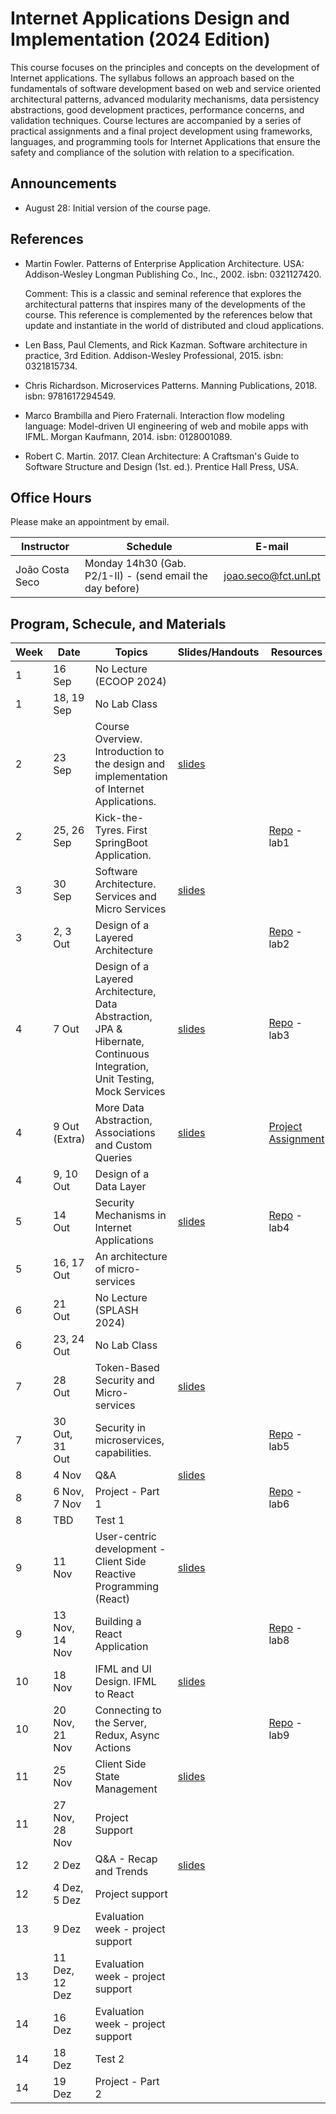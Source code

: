 # Internet Applications Design and Implementation (2024 Edition)

This course focuses on the principles and concepts on the development of Internet applications. The syllabus follows an approach based on the fundamentals of software development based on web and service oriented architectural patterns, advanced modularity mechanisms, data persistency abstractions, good development practices, performance concerns, and validation techniques. Course lectures are accompanied by a series of practical assignments and a final project development using frameworks, languages, and programming tools for Internet Applications that ensure the safety and compliance of the solution with relation to a specification.

## Announcements

* August 28: Initial version of the course page.

## References

- Martin Fowler. Patterns of Enterprise Application Architecture. USA: Addison-Wesley Longman Publishing Co., Inc., 2002. isbn: 0321127420.

    Comment: This is a classic and seminal reference that explores the architectural patterns that inspires many of the developments of the course. This reference is complemented by the references below that update and instantiate in the world of distributed and cloud applications.

- Len Bass, Paul Clements, and Rick Kazman. Software architecture in practice, 3rd Edition. Addison-Wesley Professional, 2015. isbn: 0321815734.

- Chris Richardson. Microservices Patterns. Manning Publications, 2018. isbn: 9781617294549.

- Marco Brambilla and Piero Fraternali. Interaction flow modeling language: Model-driven UI engineering of web and mobile apps with IFML. Morgan Kaufmann, 2014. isbn: 0128001089.

- Robert C. Martin. 2017. Clean Architecture: A Craftsman's Guide to Software Structure and Design (1st. ed.). Prentice Hall Press, USA. 

## Office Hours

Please make an appointment by email.

| Instructor | Schedule | E-mail |
| -------- | -------- | -------- |
| João Costa Seco | Monday 14h30 (Gab. P2/1-II) - (send email the day before) | joao.seco@fct.unl.pt |

## Program, Schecule, and Materials


| Week | Date | Topics | Slides/Handouts | Resources |
| -------- | -------- | -------- | -------- | -------- |
| 1  | 16 Sep   | No Lecture (ECOOP 2024) |   
| 1  | 18, 19 Sep   | No Lab Class |    |
| 2  | 23 Sep   | Course Overview. Introduction to the design and implementation of Internet Applications.  | [slides](slides/IADI%20slides%202024%20-%201.pdf) 
| 2  | 25, 26 Sep   | Kick-the-Tyres. First SpringBoot Application. |  | [Repo](https://github.com/IADI-2024/IADI-2024.github.io) - lab1
| 3  | 30 Sep   | Software Architecture. Services and Micro Services | [slides](slides/IADI%20slides%202024%20-%202.pdf) |  |
| 3  | 2, 3 Out   | Design of a Layered Architecture |  | [Repo](https://github.com/IADI-2024/IADI-2024.github.io) - lab2 |
| 4  | 7 Out   | Design of a Layered Architecture, Data Abstraction, JPA & Hibernate, Continuous Integration, Unit Testing, Mock Services | [slides](slides/IADI%20slides%202024%20-%203.pdf) | [Repo](https://github.com/IADI-2024/IADI-2024.github.io) - lab3
| 4  | 9 Out (Extra) | More Data Abstraction, Associations and Custom Queries | [slides](slides/IADI%20slides%202024%20-%204.pdf) | [Project Assignment](project/assignment.md)
| 4  | 9, 10 Out   | Design of a Data Layer | 
| 5  | 14 Out   | Security Mechanisms in Internet Applications | [slides](slides/IADI%20slides%202024%20-%205.pdf) | [Repo](https://github.com/IADI-2024/IADI-2024.github.io) - lab4
| 5  | 16, 17 Out   | An architecture of micro-services | | 
| 6  | 21 Out   | No Lecture (SPLASH 2024) | 
| 6  | 23, 24 Out   | No Lab Class | 
| 7  | 28 Out   | Token-Based Security and Micro-services | [slides](slides/IADI%20slides%202024%20-%206.pdf) | 
| 7  | 30 Out, 31 Out | Security in microservices, capabilities. | | [Repo](https://github.com/IADI-2024/IADI-2024.github.io) - lab5 
| 8  | 4 Nov   |  Q&A  | [slides](slides/IADI%20slides%202024%20-%207.pdf)
| 8  | 6 Nov, 7 Nov   | Project - Part 1 | | [Repo](https://github.com/IADI-2024/IADI-2024.github.io) - lab6
| 8  | TBD  | Test 1 |
| 9  | 11 Nov   | User-centric development - Client Side Reactive Programming (React)  | [slides](slides/IADI%20slides%202024%20-%208.pdf)
| 9  | 13 Nov, 14 Nov   |  Building a React Application | | [Repo](https://github.com/IADI-2024/IADI-2024.github.io) - lab8
| 10  | 18 Nov  | IFML and UI Design. IFML to React | [slides](slides/IADI%20slides%202024%20-%209.pdf)
| 10  | 20 Nov, 21 Nov   | Connecting to the Server, Redux, Async Actions | | [Repo](https://github.com/IADI-2024/IADI-2024.github.io) - lab9
| 11  | 25 Nov   | Client Side State Management | [slides](slides/IADI%20slides%202024%20-%2010.pdf)
| 11  | 27 Nov, 28 Nov  | Project Support |
| 12  | 2 Dez   | Q&A - Recap and Trends | [slides](slides/IADI%20slides%202024%20-%2011.pdf)
| 12  | 4 Dez, 5 Dez   | Project support |
| 13  | 9 Dez   | Evaluation week - project support
| 13  | 11 Dez, 12 Dez   | Evaluation week - project support
| 14  | 16 Dez   | Evaluation week - project support
| 14  | 18 Dez | Test 2
| 14  |  19 Dez   | Project - Part 2 |
